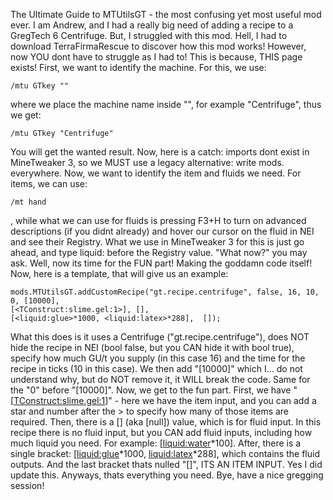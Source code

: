 The Ultimate Guide to MTUtilsGT - the most confusing yet most useful mod ever.
I am Andrew, and I had a really big need of adding a recipe to a GregTech 6 Centrifuge. But, I struggled with this mod. Hell, I had to download TerraFirmaRescue to discover how this mod works! However, now YOU dont have to struggle as I had to! This is because, THIS page exists!
First, we want to identify the machine. For this, we use:
```Minecraft_Command
/mtu GTkey ""
```
where we place the machine name inside "", for example "Centrifuge", thus we get:
```Minecraft_Command
/mtu GTkey "Centrifuge"
```
You will get the wanted result.
Now, here is a catch: imports dont exist in MineTweaker 3, so we MUST use a legacy alternative: write mods. everywhere.
Now, we want to identify the item and fluids we need. For items, we can use:
```Minecraft_Command
/mt hand
```
, while what we can use for fluids is pressing F3+H to turn on advanced descriptions (if you didnt already) and hover our cursor on the fluid in NEI and see their Registry. What we use in MineTweaker 3 for this is just go ahead, and type liquid: before the Registry value.
"What now?" you may ask. Well, now its time for the FUN part! Making the goddamn code itself!
Now, here is a template, that will give us an example:
```ZenScript
mods.MTUtilsGT.addCustomRecipe("gt.recipe.centrifuge", false, 16, 10, 0, [10000], 
[<TConstruct:slime.gel:1>], [],
[<liquid:glue>*1000, <liquid:latex>*288],  []);
```
What this does is it uses a Centrifuge ("gt.recipe.centrifuge"), does NOT hide the recipe in NEI (bool false, but you CAN hide it with bool true), specify how much GU/t you supply (in this case 16) and the time for the recipe in ticks (10 in this case).
We then add "[10000]" which I... do not understand why, but do NOT remove it, it WILL break the code. Same for the "0" before "[10000]". Now, we get to the fun part. First, we have "[<TConstruct:slime.gel:1>]" - here we have the item input, and you can add a star and number after the > to specify how many of those items are required.
Then, there is a [] (aka [null]) value, which is for fluid input. In this recipe there is no fluid input, but you CAN add fluid inputs, including how much liquid you need. For example: [<liquid:water>*100].
After, there is a single bracket: [<liquid:glue>*1000, <liquid:latex>*288], which contains the fluid outputs. And the last bracket thats nulled "[]", ITS AN ITEM INPUT. Yes I did update this.
Anyways, thats everything you need. Bye, have a nice gregging session!
